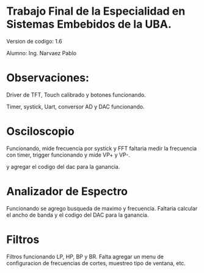 # Trabajo Final de la Especialidad en Sistemas Embebidos de la UBA. 
Version de codigo: 1.6

Alumno: Ing. Narvaez Pablo
# Observaciones: 
Driver de TFT, Touch calibrado y botones funcionando.

Timer, systick, Uart,  conversor AD y DAC funcionando. 

# Osciloscopio 
Funcionando, mide frecuencia por systick y FFT faltaria medir la frecuencia con timer, trigger funcionando y mide VP+ y VP-.

y agregar el codigo del dac para la ganancia.

# Analizador de Espectro
Funcionando se agrego busqueda de maximo y frecuencia. Faltaria calcular el ancho de banda y el codigo del DAC para la ganancia.

# Filtros
Filtros funcionando LP, HP, BP y BR. Falta agregar un menu de configuracion de frecuencias de cortes, muestreo tipo de ventana, etc.


